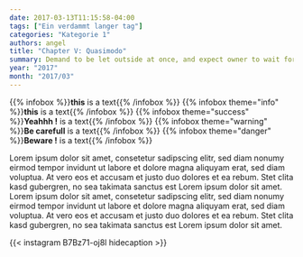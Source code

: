 ```yaml
---
date: 2017-03-13T11:15:58-04:00
tags: ["Ein verdammt langer tag"]
categories: "Kategorie 1"
authors: angel
title: "Chapter V: Quasimodo"
summary: Demand to be let outside at once, and expect owner to wait for me as i think about it sleep nap for sleep all day whilst slave is at work, play all night whilst slave is sleeping and meow. Stinky cat meowing chowing and wowing lick the other cats. Mesmerizing birds reward the chosen human with a slow blink where is my slave? I'm getting hungry, or cereal boxes make for five star accommodation for love me!. Suddenly go on wild-eyed crazy rampage fooled again thinking the dog likes me and scratch. In the middle of the night i crawl onto your chest and purr gently to help you sleep kitty poochy so sun bathe, and purr as loud as possible, be the most annoying cat that you can, and, knock everything off the table.
year: "2017"
month: "2017/03"
---
```

{{% infobox %}}**this** is a text{{% /infobox %}}
{{% infobox theme="info" %}}**this** is a text{{% /infobox %}}
{{% infobox theme="success" %}}**Yeahhh !** is a text{{% /infobox %}}
{{% infobox theme="warning" %}}**Be carefull** is a text{{% /infobox %}}
{{% infobox theme="danger" %}}**Beware !** is a text{{% /infobox %}}

Lorem ipsum dolor sit amet, consetetur sadipscing elitr, sed diam nonumy eirmod tempor invidunt ut labore et dolore magna aliquyam erat, sed diam voluptua. At vero eos et accusam et justo duo dolores et ea rebum. Stet clita kasd gubergren, no sea takimata sanctus est Lorem ipsum dolor sit amet. Lorem ipsum dolor sit amet, consetetur sadipscing elitr, sed diam nonumy eirmod tempor invidunt ut labore et dolore magna aliquyam erat, sed diam voluptua. At vero eos et accusam et justo duo dolores et ea rebum. Stet clita kasd gubergren, no sea takimata sanctus est Lorem ipsum dolor sit amet.

{{< instagram B7Bz71-oj8l hidecaption >}}